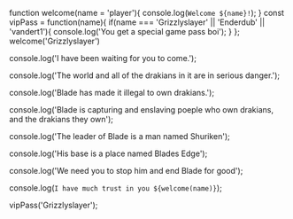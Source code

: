 function welcome(name = 'player'){
    console.log(`Welcome ${name}!`);
}
const vipPass = function(name){
if(name === 'Grizzlyslayer' || 'Enderdub' || 'vandert1'){
console.log('You get a special game pass boi');
 }
};
welcome('Grizzlyslayer')

console.log('I have been waiting for you to come.');

console.log('The world and all of the drakians in it are in serious danger.');

console.log('Blade has made it illegal to own drakians.');

console.log('Blade is capturing and enslaving poeple who own drakians, and the drakians they own');

console.log('The leader of Blade is a man named Shuriken');

console.log('His base is a place named Blades Edge');

console.log('We need you to stop him and end Blade for good');

console.log(`I have much trust in you ${welcome(name)}`);

  vipPass('Grizzlyslayer');